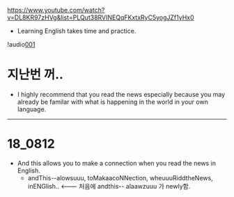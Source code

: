 <https://www.youtube.com/watch?v=DL8KR97zHVg&list=PLQut38RVINEQqFKxtxRyC5yogJZf1yHx0>

* Learning English takes time and practice.
 
 !audio[001](https://github.com/brianrobo/English/blob/master/18_0716_If_you_want/18_0811_001.m4a)
 
 
 # 지난번 꺼..
 * I highly recommend that you read the news especially because you may already be familar with what is happening in the world in your own language.

 
 ------------------------------------------------------------------------------------------------------
 
 # 18_0812
 
 * And this allows you to make a connection when you read the news in English.
   - andThis--alowsuuu,  toMakaacoNNection,  wheuuuRiddtheNews, inENGlish..   <--- 처음에 andthis-- alaawzuuu 가 newly함.
 
 
 
 
 
 
 
 
 
